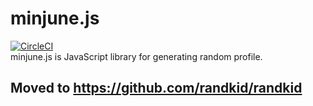 # minjune.js 
[![CircleCI](https://circleci.com/gh/gnlow/minjune.js.svg?style=svg)](https://circleci.com/gh/gnlow/minjune.js)  
minjune.js is JavaScript library for generating random profile.  
## Moved to https://github.com/randkid/randkid
